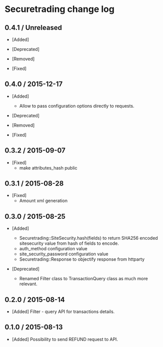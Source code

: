 # Securetrading change log

## 0.4.1 / Unreleased

* [Added] 

* [Deprecated]

* [Removed]

* [Fixed]

## 0.4.0 / 2015-12-17

* [Added] 
  * Allow to pass configuration options directly to requests.

* [Deprecated]

* [Removed]

* [Fixed]

## 0.3.2 / 2015-09-07

* [Fixed]
  * make attributes_hash public

## 0.3.1 / 2015-08-28

* [Fixed]
  * Amount xml generation

## 0.3.0 / 2015-08-25

* [Added] 
  * Securetrading::SiteSecurity.hash(fields) to return SHA256 encoded sitesecurity value from hash of fields to encode.
  * auth_method configuration value
  * site_security_password configuration value
  * Securetrading::Response to objectify response from httparty

* [Deprecated]
  * Renamed Filter class to TransactionQuery class as much more relevant.

## 0.2.0 / 2015-08-14

* [Added] Filter - query API for transactions details.

## 0.1.0 / 2015-08-13

* [Added] Possibility to send REFUND request to API.
